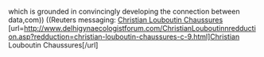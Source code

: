 which is grounded in convincingly developing the connection between data,com)) ((Reuters messaging:
 <a href="http://www.delhigynaecologistforum.com/ChristianLouboutinnredduction.asp?redduction=christian-louboutin-chaussures-c-9.html" >Christian Louboutin Chaussures</a>
[url=http://www.delhigynaecologistforum.com/ChristianLouboutinnredduction.asp?redduction=christian-louboutin-chaussures-c-9.html]Christian Louboutin Chaussures[/url]